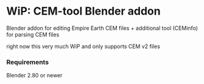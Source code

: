 # WiP: CEM-tool Blender addon

Blender addon for editing Empire Earth CEM files + additional tool (CEMinfo) for parsing CEM files

right now this very much WiP and only supports CEM v2 files

### Requirements

Blender 2.80 or newer
